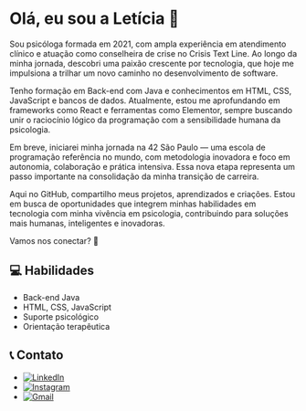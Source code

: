 # Olá, eu sou a Letícia 👋

Sou psicóloga formada em 2021, com ampla experiência em atendimento clínico e atuação como conselheira de crise no Crisis Text Line. Ao longo da minha jornada, descobri uma paixão crescente por tecnologia, que hoje me impulsiona a trilhar um novo caminho no desenvolvimento de software.

Tenho formação em Back-end com Java e conhecimentos em HTML, CSS, JavaScript e bancos de dados. Atualmente, estou me aprofundando em frameworks como React e ferramentas como Elementor, sempre buscando unir o raciocínio lógico da programação com a sensibilidade humana da psicologia.

Em breve, iniciarei minha jornada na 42 São Paulo — uma escola de programação referência no mundo, com metodologia inovadora e foco em autonomia, colaboração e prática intensiva. Essa nova etapa representa um passo importante na consolidação da minha transição de carreira.

Aqui no GitHub, compartilho meus projetos, aprendizados e criações. Estou em busca de oportunidades que integrem minhas habilidades em tecnologia com minha vivência em psicologia, contribuindo para soluções mais humanas, inteligentes e inovadoras.

Vamos nos conectar? 🚀

## 💻 Habilidades

- Back-end Java
- HTML, CSS, JavaScript
- Suporte psicológico
- Orientação terapêutica


## 📞 Contato

- [![LinkedIn](https://img.shields.io/badge/LinkedIn-0077B5?style=for-the-badge&logo=linkedin&logoColor=white)](https://www.linkedin.com/in/letipoliveira/)
- [![Instagram](https://img.shields.io/badge/-Instagram-%23E4405F?style=for-the-badge&logo=instagram&logoColor=white)](https://www.instagram.com/psi.jornadainterior/)
- [![Gmail](https://img.shields.io/badge/Gmail-333333?style=for-the-badge&logo=gmail&logoColor=red)](mailto:leticiapaulade@gmail.com)
